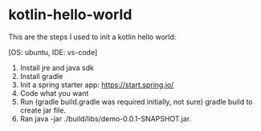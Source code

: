 # kotlin-hello-world

This are the steps I used to init a kotlin hello world:

[OS: ubuntu, IDE: vs-code]

1. Install jre and java sdk
2. Install gradle
3. Init a spring starter app: https://start.spring.io/
4. Code what you want
5. Run (gradle build.gradle was required initially, not sure) gradle build to create jar file.
6. Ran java -jar ./build/libs/demo-0.0.1-SNAPSHOT.jar.

